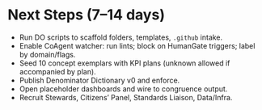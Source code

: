 # Next Steps (7–14 days)
- Run DO scripts to scaffold folders, templates, `.github` intake.
- Enable CoAgent watcher: run lints; block on HumanGate triggers; label by domain/flags.
- Seed 10 concept exemplars with KPI plans (unknown allowed if accompanied by plan).
- Publish Denominator Dictionary v0 and enforce.
- Open placeholder dashboards and wire to congruence output.
- Recruit Stewards, Citizens’ Panel, Standards Liaison, Data/Infra.
